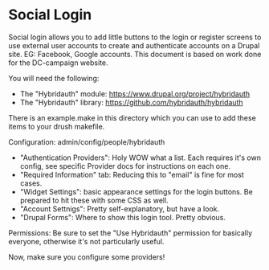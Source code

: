 Social Login
=======

Social login allows you to add little buttons to the login or register screens to use external user accounts to create and authenticate accounts on a Drupal site. EG: Facebook, Google accounts. This document is based on work done for the DC-campaign website.

You will need the following:

- The "Hybridauth" module: https://www.drupal.org/project/hybridauth
- The "Hybridauth" library: https://github.com/hybridauth/hybridauth

There is an example.make in this directory which you can use to add these items to your drush makefile.

Configuration:
admin/config/people/hybridauth

- "Authentication Providers": Holy WOW what a list. Each requires it's own config, see specific Provider docs for instructions on each one.
- "Required Information" tab: Reducing this to "email" is fine for most cases.
- "Widget Settings": basic appearance settings for the login buttons. Be prepared to hit these with some CSS as well.
- "Account Settnigs": Pretty self-explanatory, but have a look.
- "Drupal Forms": Where to show this login tool. Pretty obvious.

Permissions:
Be sure to set the "Use Hybridauth" permission for basically everyone, otherwise it's not particularly useful.

Now, make sure you configure some providers!
